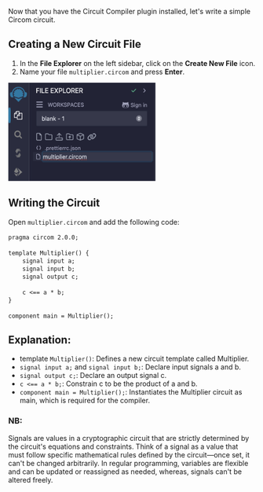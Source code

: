 Now that you have the Circuit Compiler plugin installed, let's write a simple Circom circuit.

## Creating a New Circuit File

1. In the **File Explorer** on the left sidebar, click on the **Create New File** icon.
2. Name your file `multiplier.circom` and press **Enter**.

<img src="https://raw.githubusercontent.com/ethereum/remix-workshops/master/CircomIntro/step-3/images/create_new_file.png" alt="create-new-file" width=300 height=200>

## Writing the Circuit

Open `multiplier.circom` and add the following code:

```circom
pragma circom 2.0.0;

template Multiplier() {
    signal input a;
    signal input b;
    signal output c;

    c <== a * b;
}

component main = Multiplier();
```

## Explanation:

- template `Multiplier()`: Defines a new circuit template called Multiplier.
- `signal input a;` and `signal input b;`: Declare input signals a and b.
- `signal output c;`: Declare an output signal c.
- `c <== a * b;`: Constrain c to be the product of a and b.
- `component main = Multiplier();`: Instantiates the Multiplier circuit as main, which is required for the compiler.

### NB:

Signals are values in a cryptographic circuit that are strictly determined by the circuit's equations and constraints. Think of a signal as a value that must follow specific mathematical rules defined by the circuit—once set, it can't be changed arbitrarily. In regular programming, variables are flexible and can be updated or reassigned as needed, whereas, signals can't be altered freely.
